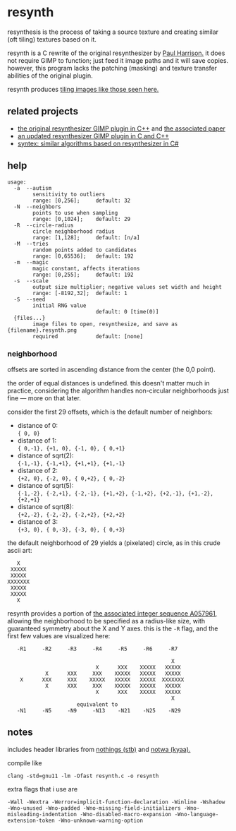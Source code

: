 # resynth

resynthesis is the process of taking a source texture and
creating similar (oft tiling) textures based on it.

resynth is a C rewrite of the original resynthesizer by [Paul Harrison.][pfh]
it does not require GIMP to function; just feed it image paths and it will save copies.
however, this program lacks the patching (masking) and texture transfer abilities of the original plugin.

resynth produces [tiling images like those seen here.][examples]

[pfh]: http://logarithmic.net/pfh/
[examples]: http://logarithmic.net/pfh/resynthesizer/more

## related projects

* [the original resynthesizer GIMP plugin in C++][orig] and [the associated paper][paper]
* [an updated resynthesizer GIMP plugin in C and C++][gimp]
* [syntex: similar algorithms based on resynthesizer in C#][syntex]

[orig]: http://logarithmic.net/pfh/resynthesizer
[paper]: http://www.logarithmic.net/pfh-files/thesis/dissertation.pdf
[gimp]: https://github.com/bootchk/resynthesizer/
[syntex]: https://github.com/mxgmn/SynTex/

## help

```
usage:
  -a  --autism
        sensitivity to outliers
        range: [0,256];     default: 32
  -N  --neighbors
        points to use when sampling
        range: [0,1024];    default: 29
  -R  --circle-radius
        circle neighborhood radius
        range: [1,128];     default: [n/a]
  -M  --tries
        random points added to candidates
        range: [0,65536];   default: 192
  -m  --magic
        magic constant, affects iterations
        range: [0,255];     default: 192
  -s  --scale
        output size multiplier; negative values set width and height
        range: [-8192,32];  default: 1
  -S  --seed
        initial RNG value
                            default: 0 [time(0)]
  {files...}
        image files to open, resynthesize, and save as {filename}.resynth.png
        required            default: [none]
```

### neighborhood

offsets are sorted in ascending distance from the center (the 0,0 point).

the order of equal distances is undefined.
this doesn't matter much in practice,
considering the algorithm handles non-circular
neighborhoods just fine — more on that later.

consider the first 29 offsets,
which is the default number of neighbors:

* distance of 0:  
    `{ 0, 0}`
* distance of 1:  
    `{ 0,-1}, {+1, 0}, {-1, 0}, { 0,+1}`
* distance of sqrt(2):  
    `{-1,-1}, {-1,+1}, {+1,+1}, {+1,-1}`
* distance of 2:  
    `{+2, 0}, {-2, 0}, { 0,+2}, { 0,-2}`
* distance of sqrt(5):  
    `{-1,-2}, {-2,+1}, {-2,-1}, {+1,+2}, {-1,+2}, {+2,-1}, {+1,-2}, {+2,+1}`
* distance of sqrt(8):  
    `{+2,-2}, {-2,-2}, {-2,+2}, {+2,+2}`
* distance of 3:  
    `{+3, 0}, { 0,-3}, {-3, 0}, { 0,+3}`

the default neighborhood of 29 yields a (pixelated) circle,
as in this crude ascii art:
```
   X
 XXXXX
 XXXXX
XXXXXXX
 XXXXX
 XXXXX
   X
```

resynth provides a portion of [the associated integer sequence A057961,][A057961]
allowing the neighborhood to be specified as a radius-like size,
with guaranteed symmetry about the X and Y axes.
this is the `-R` flag, and the first few values are visualized here:
```
   -R1     -R2     -R3     -R4     -R5     -R6     -R7

                                                    X
                            X      XXX    XXXXX   XXXXX
            X      XXX     XXX    XXXXX   XXXXX   XXXXX
    X      XXX     XXX    XXXXX   XXXXX   XXXXX  XXXXXXX
            X      XXX     XXX    XXXXX   XXXXX   XXXXX
                            X      XXX    XXXXX   XXXXX
                                                    X
                      equivalent to
   -N1     -N5     -N9     -N13    -N21    -N25    -N29
```
[A057961]: http://oeis.org/A057961

## notes

includes header libraries from [nothings (stb)][stb] and [notwa (kyaa).][kyaa]

[stb]: https://github.com/nothings/stb
[kyaa]: https://gist.github.com/notwa/5d287d807ffe11bbb553462c9940445c#file-kyaa-md

compile like
```
clang -std=gnu11 -lm -Ofast resynth.c -o resynth
```

extra flags that i use are
```
-Wall -Wextra -Werror=implicit-function-declaration -Winline -Wshadow
-Wno-unused -Wno-padded -Wno-missing-field-initializers -Wno-misleading-indentation -Wno-disabled-macro-expansion -Wno-language-extension-token -Wno-unknown-warning-option
```

